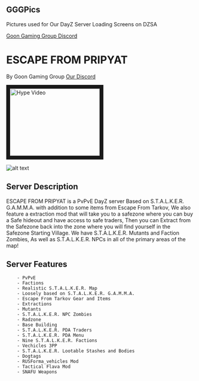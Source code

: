 ## GGGPics

Pictures used for Our DayZ Server Loading Screens on DZSA

[Goon Gaming Group Discord](https://discord.gg/goongaminggroup "GGG Discord")


# ESCAPE FROM PRIPYAT

By Goon Gaming Group [Our Discord](https://discord.gg/goongaminggroup "GGG Discord")

<a href="http://www.youtube.com/watch?feature=player_embedded&v=r_9f1_z8y1U&t" target="_blank"><img src="http://img.youtube.com/vi/r_9f1_z8y1U&t/0.jpg" alt="Hype Video" width="240" height="180" border="10" /></a>

![alt text](https://github.com/BehrTheDon/GGGPics/blob/main/EscapeFromPripyatLoadingScreen.png?raw=true "Loading Screen")

## Server Description

ESCAPE FROM PRIPYAT is a PvPvE DayZ server Based on S.T.A.L.K.E.R. G.A.M.M.A. with addition to some items from Escape From Tarkov, We also feature a extraction mod that will take you to a safezone where you can buy a Safe hideout and have access to safe traders, Then you can Extract from the Safezone back into the zone where you will find yourself in the Safezone Starting Village. We have S.T.A.L.K.E.R. Mutants and Faction Zombies, As well as S.T.A.L.K.E.R. NPCs in all of the primary areas of the map!


## Server Features

        - PvPvE
        - Factions
        - Realistic S.T.A.L.K.E.R. Map
        - Loosely based on S.T.A.L.K.E.R. G.A.M.M.A.
        - Escape From Tarkov Gear and Items
        - Extractions
        - Mutants
        - S.T.A.L.K.E.R. NPC Zombies
        - Radzone
        - Base Building
        - S.T.A.L.K.E.R. PDA Traders
        - S.T.A.L.K.E.R. PDA Menu
        - Nine S.T.A.L.K.E.R. Factions
        - Vechicles 3PP
        - S.T.A.L.K.E.R. Lootable Stashes and Bodies
        - Dogtags
        - RUSForma_vehicles Mod
        - Tactical Flava Mod
        - SNAFU Weapons
